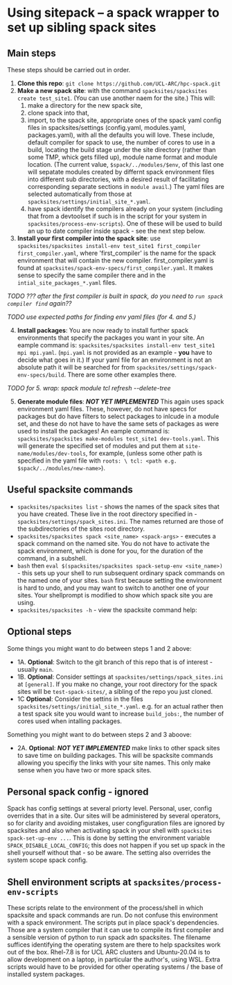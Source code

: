 # Using sitepack – a spack wrapper to set up sibling spack sites
## Main steps
These steps should be carried out in order.  
1.	__Clone this repo__: `git clone https://github.com/UCL-ARC/hpc-spack.git`
2.	__Make a new spack site__: with the command `spacksites/spacksites create test_site1`. (You can use another naem for the site.) This will:
    1. make a directory for the new spack site, 
    2. clone spack into that,
    3. import, to the spack site, appropriate ones of the spack yaml config files in spacksites/settings (config.yaml, modules.yaml, packages.yaml), with all the defaults you will love. These include, default compiler for spack to use, the number of cores to use in a build, locating the build stage under the site directory (rather than some TMP, whick gets filled up), module name format and module location. (The current value, `$spack/../modules/$env`, of this last one will sepatate modules created by differnt spack environment files into different sub directories, with a desired result of facilitating corresponding separate sections in `module avail`.) The yaml files are selected automatically from those at `spacksites/settings/initial_site_*.yaml`.
    4. have spack identify the compilers already on your system (including that from a devtoolset if such is in the script for your system in `spacksites/process-env-scripts`). One of these will be used to build an up to date compiler inside spack - see the next step below.
3. __Install your first compiler into the spack site__: use `spacksites/spacksites install-env test_site1 first_compiler first_compiler.yaml`, where 'first_compiler' is the name for the spack environment that will contain the new compiler. first_compiler.yaml is found at `spacksites/spack-env-specs/first_compiler.yaml`. It makes sense to specify the same compiler there and in the `intial_site_packages_*.yaml` files. 

_TODO ??? after the first compiler is built in spack, do you need to `run spack compiler find` again??_

_TODO use expected paths for finding env yaml files (for 4. and 5.)_

4. __Install packages__: You are now ready to install further spack environments that specify the packages you want in your site. An eample command is: `spacksites/spacksites install-env test_site1 mpi mpi.yaml`. (`mpi.yaml` is not provided as an example - **you** have to decide what goes in it.) If your yaml file for an environment is not an absolute path it will be searched for from `spacksites/settings/spack-env-specs/build`. There are some other examples there.

_TODO for 5. wrap: spack module tcl refresh --delete-tree_

5. __Generate module files__: ___NOT YET IMPLEMENTED___ This again uses spack environment yaml files. These, however, do not have specs for packages but do have filters to select packages to inlcude in a module set, and these do not have to have the same sets of packages as were used to install the packages! An eample command is: `spacksites/spacksites make-modules test_site1 dev-tools.yaml`. This will generate the specified set of modules and put them at `site-name/modules/dev-tools`, for example, (unless some other path is specified in the yaml file with `roots: \ tcl: <path e.g. $spack/../modules/new-name>`).

## Useful spacksite commands
- `spacksites/spacksites list` - shows the names of the spack sites that you have created. These live in the root directory specified in - `spacksites/settings/spack_sites.ini`. The names returned are those of the subdirectories of the sites root directory.
- `spacksites/spacksites spack <site_name> <spack-args>` - executes a spack command on the named site. You do not have to activate the spack environment, which is done for you, for the duration of the command, in a subshell.
- `bash` then `eval $(spacksites/spacksites spack-setup-env <site_name>)` - this sets up your shell to run subsequent ordinary spack commands on the named one of your sites. `bash` first because setting the environment is hard to undo, and you may want to switch to another one of your sites. Your shellprompt is modified to show which spack site you are using.
- `spacksites/spacksites -h` - view the spacksite command help: 

## Optional steps 
Some things you might want to do between steps 1 and 2 above:
  - 1A.	__Optional__: Switch to the git branch of this repo that is of interest - usually `main`.
  - 1B.	__Optional__: Consider settings at `spacksites/settings/spack_sites.ini` at `[general]`. If you make no change, your root directory for the spack sites will be `test-spack-sites/`, a sibling of the repo you just cloned. 
  - 1C __Optional__: Consider the settins in the files `spacksites/settings/initial_site_*.yaml`. e.g. for an actual rather then a test spack site you would want to increase `build_jobs:`, the number of cores used when intalling packages.

Something you might want to do between steps 2 and 3 aboove:
  - 2A. __Optional__: ___NOT YET IMPLEMENTED___ make links to other spack sites to save time on building packages. This will be spacksite commands allowing you specifiy the links with your site names. This only make sense when you have two or more spack sites.

## Personal spack config - ignored
Spack has config settings at several priorty level. Personal, user, config overrides that in a site. Our sites will be administered by several operators, so for clarity and avoiding mistakes, user congfiguration files are ignored by spacksites and also when activating spack in your shell with `spacksites spack-set-up-env ...`. This is done by setting the environment variable `SPACK_DISABLE_LOCAL_CONFIG`; this does not happen if you set up spack in the shell yourself without that - so be aware. The setting also overrides the system scope spack config.

## Shell environment scripts at `spacksites/process-env-scripts`
These scripts relate to the environment of the process/shell in which spacksite and spack commands are run. Do not confuse this environment with a spack environment. The scripts put in place spack's dependencies. Those are a system compiler that it can use to compile its first compiler and a sensible version of python to run spack adn spacksites. The filename suffices identifying the operating system are there to help spacksites work out of the box. Rhel-7.8 is for UCL ARC clusters and Ubuntu-20.04 is to allow development on a laptop, in particular the author's, using WSL. Extra scripts would have to be provided for other operating systems / the base of installed system packages.